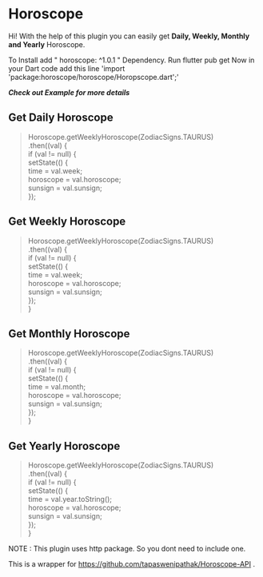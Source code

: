 # Horoscope

Hi! With the help of this plugin you can easily get **Daily, Weekly, Monthly and Yearly** Horoscope.

To Install add  " horoscope: ^1.0.1 " Dependency.
Run flutter pub get
Now in your Dart code add this line 'import 'package:horoscope/horoscope/Horopscope.dart';'

 ***Check out Example for more details***

## Get Daily Horoscope

> Horoscope.getWeeklyHoroscope(ZodiacSigns.TAURUS)  
  .then((val) {  
  if (val != null) {  
  setState(() {  
  time = val.week;  
  horoscope = val.horoscope;  
  sunsign = val.sunsign;  
  });


## Get Weekly Horoscope

>Horoscope.getWeeklyHoroscope(ZodiacSigns.TAURUS)  
  .then((val) {  
  if (val != null) {  
  setState(() {  
  time = val.week;  
  horoscope = val.horoscope;  
  sunsign = val.sunsign;  
  });  
  }
## Get Monthly Horoscope

>Horoscope.getWeeklyHoroscope(ZodiacSigns.TAURUS)  
  .then((val) {  
if (val != null) {  
  setState(() {  
  time = val.month;  
  horoscope = val.horoscope;  
  sunsign = val.sunsign;  
  });  
}

## Get Yearly Horoscope

>Horoscope.getWeeklyHoroscope(ZodiacSigns.TAURUS)  
  .then((val) {  
if (val != null) {  
  setState(() {  
  time = val.year.toString();  
  horoscope = val.horoscope;  
  sunsign = val.sunsign;  
  });  
}

NOTE : This plugin uses http package. So you dont need to include one. 

This is a wrapper for https://github.com/tapaswenipathak/Horoscope-API .
